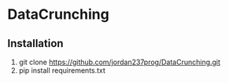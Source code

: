 # DataCrunching

## Installation
   1. git clone https://github.com/jordan237prog/DataCrunching.git
   2. pip install requirements.txt

